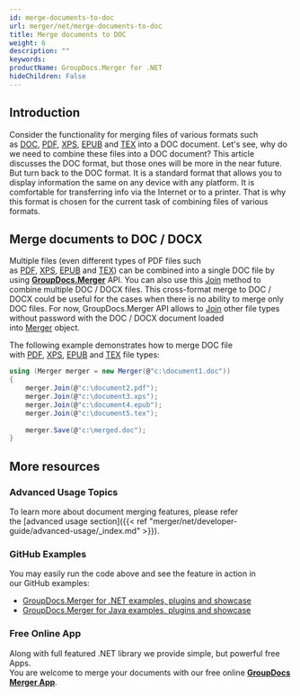 ```yaml
---
id: merge-documents-to-doc
url: merger/net/merge-documents-to-doc
title: Merge documents to DOC
weight: 6
description: ""
keywords: 
productName: GroupDocs.Merger for .NET
hideChildren: False
---
```

## Introduction

Consider the functionality for merging files of various formats such as [DOC](https://wiki.fileformat.com/word-processing/doc/), [PDF](https://wiki.fileformat.com/view/pdf/), [XPS](https://wiki.fileformat.com/view/xps/), [EPUB](https://wiki.fileformat.com/view/epub/) and [TEX](https://wiki.fileformat.com/spreadsheet/tex/) into a DOC document. Let's see, why do we need to combine these files into a DOC document? This article discusses the DOC format, but those ones will be more in the near future. But turn back to the DOC format. It is a standard format that allows you to display information the same on any device with any platform. It is comfortable for transferring info via the Internet or to a printer. That is why this format is chosen for the current task of combining files of various formats.

## Merge documents to DOC / DOCX

Multiple files (even different types of PDF files such as [PDF](https://wiki.fileformat.com/view/pdf/), [XPS](https://wiki.fileformat.com/view/xps/), [EPUB](https://wiki.fileformat.com/view/epub/) and [TEX](https://wiki.fileformat.com/spreadsheet/tex/)) can be combined into a single DOC file by using **[GroupDocs.Merger](https://products.groupdocs.com/merger/net)** API. You can also use this [Join](https://apireference.groupdocs.com/net/merger/groupdocs.merger/merger/methods/join/index) method to combine multiple DOC / DOCX files. This cross-format merge to DOC / DOCX could be useful for the cases when there is no ability to merge only DOC files. For now, GroupDocs.Merger API allows to [Join](https://apireference.groupdocs.com/net/merger/groupdocs.merger/merger/methods/join/index) other file types without password with the DOC / DOCX document loaded into [Merger](https://apireference.groupdocs.com/net/merger/groupdocs.merger/merger) object.

The following example demonstrates how to merge DOC file with [PDF](https://wiki.fileformat.com/view/pdf/), [XPS](https://wiki.fileformat.com/view/xps/), [EPUB](https://wiki.fileformat.com/view/epub/) and [TEX](https://wiki.fileformat.com/spreadsheet/tex/) file types:

```csharp
using (Merger merger = new Merger(@"c:\document1.doc"))
{
    merger.Join(@"c:\document2.pdf");
    merger.Join(@"c:\document3.xps");
    merger.Join(@"c:\document4.epub");
    merger.Join(@"c:\document5.tex");
 
	merger.Save(@"c:\merged.doc");
}
```

## More resources
### Advanced Usage Topics 
To learn more about document merging features, please refer the [advanced usage section]({{< ref "merger/net/developer-guide/advanced-usage/_index.md" >}}).

### GitHub Examples 
You may easily run the code above and see the feature in action in our GitHub examples:
*   [GroupDocs.Merger for .NET examples, plugins and showcase](https://github.com/groupdocs-merger/GroupDocs.Merger-for-.NET)    
*   [GroupDocs.Merger for Java examples, plugins and showcase](https://github.com/groupdocs-merger/GroupDocs.Merger-for-Java)    

### Free Online App

Along with full featured .NET library we provide simple, but powerful free Apps.  
You are welcome to merge your documents with our free online **[GroupDocs Merger App](https://products.groupdocs.app/merger)**.
